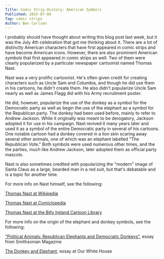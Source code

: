 ```yaml
---
Title: Comic Strip History: American Symbols
Published: 2015-07-06
Tag: comic strips
Author: Ben Carlsen
---
```

I probably should have thought about writing this blog post last week, but it was the July 4th celebration that got me thinking about it. There are a lot of distinctly American characters that have first appeared in comic strips and have become American icons. However, there are also prominent American *symbols* that first appeared in comic strips as well. Two of them were clearly popularized by a particular newspaper cartoonist named Thomas Nast.

Nast was a very prolific cartoonist. He's often given credit for creating characters such as Uncle Sam and Columbia, and though he did use them in his cartoons, he didn't create them. He also didn't popularize Uncle Sam nearly as well as James Flagg did with his Army recruitment poster.

He did, however, popularize the use of the donkey as a symbol for the Democratic party as well as begin the use of the elephant as a symbol for the Republican party. The donkey had been used before, mainly to refer to Andrew Jackson. While it originally was meant to be derogatory, Jackson adopted it for use in his campaign. Nast revived it many years later and used it as a symbol of the entire Democratic party in several of his cartoons. One notable cartoon had a donkey covered in a lion skin scaring away several other animals, one of which was an elephant labelled "The Republican Vote." Both symbols were used numerous other times, and the the parties, much like Andrew Jackson, later adopted them as official party mascots.

Nast is also sometimes credited with popularizing the "modern" image of Santa Claus as a large, bearded man in a red suit, but that's debatable and is a topic for another time.

For more info on Nast himself, see the following:

[Thomas Nast at Wikipedia](https://en.wikipedia.org/wiki/Thomas_Nast)

[Thomas Nast at Comiclopedia](https://www.lambiek.net/artists/n/nast_thomas.htm)

[Thomas Nast at the Billy Ireland Cartoon Library](http://cartoons.osu.edu/digital_albums/thomasnast/bio.htm)

For more info on the origin of the elephant and donkey symbols, see the following:

["Political Animals: Republican Elephants and Democratic Donkeys"](http://www.smithsonianmag.com/arts-culture/political-animals-republican-elephants-and-democratic-donkeys-89241754/?no-ist), essay from Smithsonian Magazine

[The Donkey and Elephant](http://www.ourwhitehouse.org/donkeyandelephant.html), essay at Our White House
